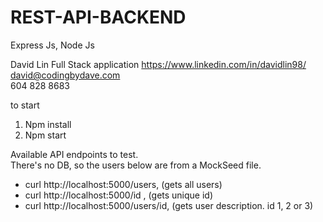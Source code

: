# REST-API-BACKEND
Express Js, Node Js

  David Lin Full Stack application
  https://www.linkedin.com/in/davidlin98/
  <br>
  <a href="mailto:david@codingbydave.com"> david@codingbydave.com </a>
  <br>
  <a tel="+16048288683"> 604 828 8683 </a>

to start

1. Npm install
2. Npm start

Available API endpoints to test.<br>
There's no DB, so the users below are from a MockSeed file.

- curl http://localhost:5000/users, (gets all users)
- curl http://localhost:5000/id , (gets unique id)
- curl http://localhost:5000/users/id, (gets user description. id 1, 2 or 3)
